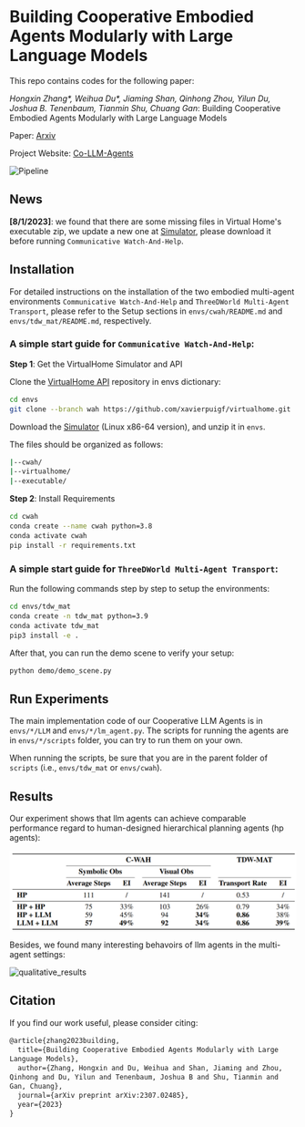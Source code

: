 # Building Cooperative Embodied Agents Modularly with Large Language Models

This repo contains codes for the following paper:

_Hongxin Zhang*, Weihua Du*, Jiaming Shan, Qinhong Zhou, Yilun Du, Joshua B. Tenenbaum, Tianmin Shu, Chuang Gan_: Building Cooperative Embodied Agents Modularly with Large Language Models 

Paper: [Arxiv](https://arxiv.org/abs/2307.02485)

Project Website: [Co-LLM-Agents](https://vis-www.cs.umass.edu/Co-LLM-Agents/)

![Pipeline](assets/pipeline.png)

## News

**[8/1/2023]**: we found that there are some missing files in Virtual Home's executable zip, we update a new one at [Simulator](https://drive.google.com/file/d/1JTrV5jdF-LQVwY3OsV3Jd3r6PRghyHBp/view?usp=sharing), please download it before running `Communicative Watch-And-Help`.

## Installation

For detailed instructions on the installation of the two embodied multi-agent environments `Communicative Watch-And-Help` and `ThreeDWorld Multi-Agent Transport`, please refer to the Setup sections in `envs/cwah/README.md` and `envs/tdw_mat/README.md`, respectively.

### A simple start guide for `Communicative Watch-And-Help`:

**Step 1**: Get the VirtualHome Simulator and API

Clone the [VirtualHome API](https://github.com/xavierpuigf/virtualhome.git) repository in envs dictionary:

```bash
cd envs
git clone --branch wah https://github.com/xavierpuigf/virtualhome.git
```

Download the [Simulator](https://drive.google.com/file/d/1JTrV5jdF-LQVwY3OsV3Jd3r6PRghyHBp/view?usp=sharing) (Linux x86-64 version), and unzip it in `envs`.

The files should be organized as follows:

```bash
|--cwah/
|--virtualhome/
|--executable/
```

**Step 2**: Install Requirements
```bash
cd cwah
conda create --name cwah python=3.8
conda activate cwah
pip install -r requirements.txt
```

### A simple start guide for `ThreeDWorld Multi-Agent Transport`:

Run the following commands step by step to setup the environments:

```bash
cd envs/tdw_mat
conda create -n tdw_mat python=3.9
conda activate tdw_mat
pip3 install -e .
```

After that, you can run the demo scene to verify your setup:

```bash
python demo/demo_scene.py
```

## Run Experiments

The main implementation code of our Cooperative LLM Agents is in `envs/*/LLM` and `envs/*/lm_agent.py`. The scripts for running the agents are in `envs/*/scripts` folder, you can try to run them on your own.

When running the scripts, be sure that you are in the parent folder of `scripts` (i.e., `envs/tdw_mat` or `envs/cwah`).

## Results

Our experiment shows that llm agents can achieve comparable performance regard to human-designed hierarchical planning agents (hp agents):

![quantitative_results](assets/quantitative_results.png)

Besides, we found many interesting behavoirs of llm agents in the multi-agent settings:

![qualitative_results](assets/qualitative_results.png)

## Citation
If you find our work useful, please consider citing:
```
@article{zhang2023building,
  title={Building Cooperative Embodied Agents Modularly with Large Language Models},
  author={Zhang, Hongxin and Du, Weihua and Shan, Jiaming and Zhou, Qinhong and Du, Yilun and Tenenbaum, Joshua B and Shu, Tianmin and Gan, Chuang},
  journal={arXiv preprint arXiv:2307.02485},
  year={2023}
}
```